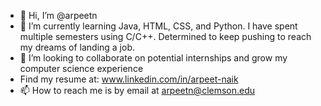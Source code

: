 - 👋 Hi, I’m @arpeetn
- 🌱 I’m currently learning Java, HTML, CSS, and Python. I have spent multiple semesters using C/C++. Determined to keep pushing to reach my dreams of landing a job.
- 💞️ I’m looking to collaborate on potential internships and grow my computer science experience
- Find my resume at: www.linkedin.com/in/arpeet-naik
- 📫 How to reach me is by email at arpeetn@clemson.edu


